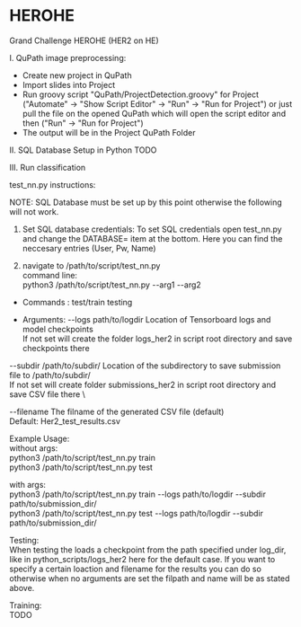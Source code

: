 # HEROHE
Grand Challenge HEROHE (HER2 on HE)

I. QuPath image preprocessing:

- Create new project in QuPath
- Import slides into Project
- Run groovy script "QuPath/ProjectDetection.groovy" for Project ("Automate" -> "Show Script Editor" -> "Run" -> "Run for Project") or just pull the file on the opened QuPath which will open the script    editor and then ("Run" -> "Run for Project")
- The output will be in the Project QuPath Folder

II. SQL Database Setup in Python
  TODO

III. Run classification 

test_nn.py instructions:

NOTE: SQL Database must be set up by this point otherwise the following will not work.

1. Set SQL database credentials:
  To set SQL credentials open test_nn.py and change the DATABASE= item at the bottom. 
  Here you can find the neccesary entries (User, Pw, Name)

2. navigate to /path/to/script/test_nn.py\
command line:\
python3 /path/to/script/test_nn.py <command> --arg1 --arg2 

- Commands : test/train testing 

- Arguments:
--logs path/to/logdir Location of Tensorboard logs and model checkpoints\
    If not set will create the folder logs_her2 in script root directory and save checkpoints there

--subdir /path/to/subdir/ Location of the subdirectory to save submission file to /path/to/subdir/ \
    If not set will create folder submissions_her2 in script root directory and save CSV file there \

--filename The filname of the generated CSV file (default) \
    Default: Her2_test_results.csv

Example Usage:\
without args:\
python3 /path/to/script/test_nn.py train\
python3 /path/to/script/test_nn.py test

with args:\
python3 /path/to/script/test_nn.py train --logs path/to/logdir --subdir path/to/submission_dir/ \
python3 /path/to/script/test_nn.py test --logs path/to/logdir --subdir path/to/submission_dir/ 

Testing:\
When testing the loads a checkpoint from the path specified under log_dir, like in python_scripts/logs_her2 here for the default case. 
If you want to specify a certain loaction and filename for the results you can do so otherwise when no arguments are set the 
filpath and name will be as stated above.

Training:\
TODO
